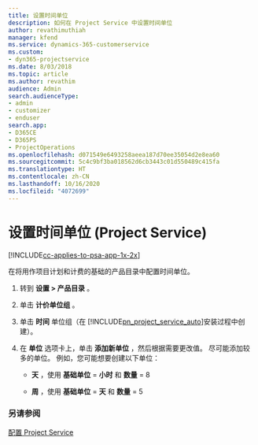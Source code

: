```yaml
---
title: 设置时间单位
description: 如何在 Project Service 中设置时间单位
author: revathimuthiah
manager: kfend
ms.service: dynamics-365-customerservice
ms.custom:
- dyn365-projectservice
ms.date: 8/03/2018
ms.topic: article
ms.author: revathim
audience: Admin
search.audienceType:
- admin
- customizer
- enduser
search.app:
- D365CE
- D365PS
- ProjectOperations
ms.openlocfilehash: d071549e6493258aeea187d70ee35054d2e8ea60
ms.sourcegitcommit: 5c4c9bf3ba018562d6cb3443c01d550489c415fa
ms.translationtype: HT
ms.contentlocale: zh-CN
ms.lasthandoff: 10/16/2020
ms.locfileid: "4072699"
---
```

# <a name="set-up-time-units-project-service"></a>设置时间单位 (Project Service)

[!INCLUDE[cc-applies-to-psa-app-1x-2x](../includes/cc-applies-to-psa-app-1x-2x.md)]

在将用作项目计划和计费的基础的产品目录中配置时间单位。  
  
1. 转到 **设置 > 产品目录** 。  
  
2. 单击 **计价单位组** 。  
  
3. 单击 **时间** 单位组（在 [!INCLUDE[pn_project_service_auto](../includes/pn-project-service-auto.md)]安装过程中创建）。  
  
4. 在 **单位** 选项卡上，单击 **添加新单位** ，然后根据需要更改值。 尽可能添加较多的单位。 例如，您可能想要创建以下单位：  
  
   - **天** ，使用 **基础单位** = **小时** 和 **数量** = 8  
  
   - **周** ，使用 **基础单位** = **天** 和 **数量** = 5  
  
### <a name="see-also"></a>另请参阅  
 [配置 Project Service](../psa/configure.md)
